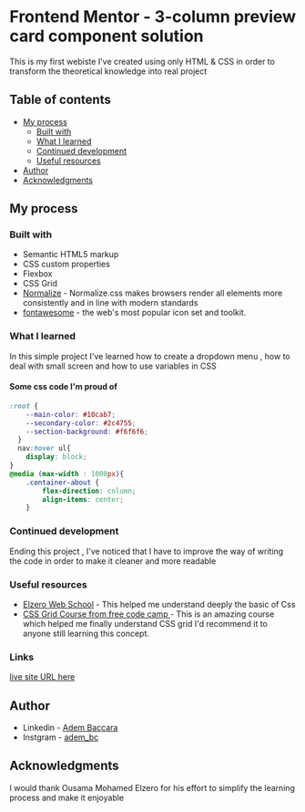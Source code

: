 # Frontend Mentor - 3-column preview card component solution

This is my first webiste I've created using only HTML & CSS in order to transform the theoretical knowledge into real project
## Table of contents
  
- [My process](#my-process)
  - [Built with](#built-with)
  - [What I learned](#what-i-learned)
  - [Continued development](#continued-development)
  - [Useful resources](#useful-resources)
- [Author](#author)
- [Acknowledgments](#acknowledgments)






## My process

### Built with

- Semantic HTML5 markup
- CSS custom properties
- Flexbox
- CSS Grid
- [Normalize](https://necolas.github.io/normalize.css/) -  Normalize.css makes browsers render all elements more consistently and in line with modern standards
- [fontawesome](https://fontawesome.com) -  the web's most popular icon set and toolkit.

### What I learned

In this simple project I've learned how to create a dropdown menu , how to deal with small screen and how to use variables in CSS 

#### Some css code I'm proud of
```css
:root {
    --main-color: #10cab7;
    --secondary-color: #2c4755;
    --section-background: #f6f6f6; 
  }
  nav:hover ul{
    display: block;
}
@media (max-width : 1000px){
    .container-about {
        flex-direction: column;
        align-items: center;
    }
```




### Continued development
 Ending this project , I've noticed that I have to improve the way of writing the code in order to make it cleaner and more readable 


### Useful resources

- [Elzero Web School](https://elzero.org) - This helped me understand deeply the basic of Css
- [CSS Grid Course from free code camp  ](https://www.youtube.com/watch?v=t6CBKf8K_Ac) - This is an amazing course which helped me finally understand CSS grid I'd recommend it to anyone still learning this concept.



### Links


 [ live site URL here](https://adembc.github.io/My-First-Template/)

## Author

- Linkedin - [Adem Baccara](https://www.linkedin.com/in/adem-baccara-3452451b5/)
- Instgram - [adem_bc](https://www.instagram.com/adem_bc/)




## Acknowledgments

I would thank Ousama Mohamed Elzero for his effort to simplify the learning process and make it enjoyable
